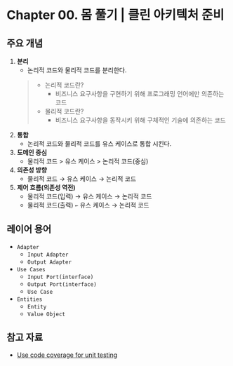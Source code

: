 # Chapter 00. 몸 풀기 | 클린 아키텍처 준비

## 주요 개념
1. **분리**
   - 논리적 코드와 물리적 코드를 분리한다.
   > - 논리적 코드란?
   >   - 비즈니스 요구사항을 구현하기 위해 프로그래밍 언어에만 의존하는 코드
   > - 물리적 코드란?
   >   - 비즈니스 요구사항을 동작시키 위해 구체적인 기술에 의존하는 코드
1. **통합**
   - 논리적 코드와 물리적 코드를 유스 케이스로 통합 시킨다.
1. **도메인 중심**
   - 물리적 코드 > 유스 케이스 > 논리적 코드(중심)
1. **의존성 방향**
   - 물리적 코드 → 유스 케이스 → 논리적 코드
1. **제어 흐름(의존성 역전)**
   - 물리적 코드(입력) → 유스 케이스 → 논리적 코드
   - 물리적 코드(출력) `←` 유스 케이스 → 논리적 코드

## 레이어 용어
- `Adapter`
  - `Input Adapter`
  - `Output Adapter`
- `Use Cases`
  - `Input Port(interface)`
  - `Output Port(interface)`
  - `Use Case`
- `Entities`
  - `Entity`
  - `Value Object`

## 참고 자료
- [Use code coverage for unit testing](https://learn.microsoft.com/en-us/dotnet/core/testing/unit-testing-code-coverage?tabs=windows)